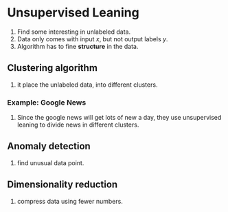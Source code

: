 # Unsupervised Leaning

1. Find some interesting in unlabeled data.
2. Data only comes with input $x$, but not output labels $y$.
3. Algorithm has to fine **structure** in the data. 



## Clustering algorithm

1. it place the unlabeled data, into different clusters.

### Example: Google News

1. Since the google news will get lots of new a day, they use unsupervised leaning to divide news in different clusters.  



## Anomaly detection

1. find unusual data point. 





## Dimensionality reduction

1. compress data using fewer numbers. 